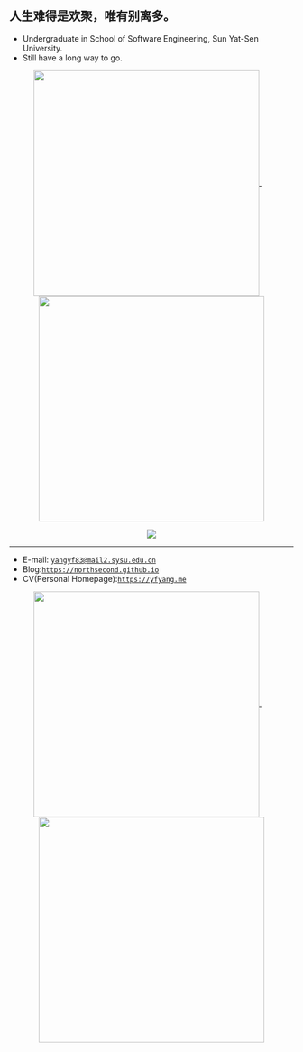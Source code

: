 ## 人生难得是欢聚，唯有别离多。

* Undergraduate in School of Software Engineering, Sun Yat-Sen University.
* Still have a long way to go.

<p align="center">
  <a href="#">
      <img width="400" align="center" src="https://gist.githubusercontent.com/NorthSecond/454abf4052a73b5ecd1c15c322fd9585/raw/b7dd5ef96e5d769b72691f96aa4391294a8b149f/github-metrics.svg" />
  </a>
  &emsp;
  <a href="#">
      <img width="400" align="center" src="https://gist.githubusercontent.com/NorthSecond/c92c1a720f8908a7a4be6ceedcb49e07/raw/0644b31ad1623e1a417fd402545d38688869bda9/github-metrics.svg" />
  </a>
</p>

<p align="center">
  <a href="https://github.com/anuraghazra/github-readme-stats">
      <img align="center" src="https://github-readme-stats.vercel.app/api?username=northsecond&show_icons=true&theme=buefy&count_private=true" />
  </a>
</p>

---

* E-mail: [`yangyf83@mail2.sysu.edu.cn`](mailto:yangyf83@mail2.sysu.edu.cn)
* Blog:[`https://northsecond.github.io`](https://northsecond.github.io)
* CV(Personal Homepage):[`https://yfyang.me`](https://yfyang.me)

<p align="center">
  <a href="https://www.zhihu.com/people/nanguozhibei">
      <img width="400" align="center" src="https://stats.justsong.cn/api/zhihu?username=nanguozhibei" />
  </a>
  &emsp;
  <a href="https://space.bilibili.com/177147462">
      <img width="400" align="center" src="https://stats.justsong.cn/api/bilibili/?id=177147462" />
  </a>
</p>
